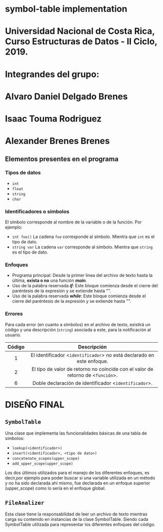 # symbol-table implementation
# Universidad Nacional de Costa Rica, Curso Estructuras de Datos - II Ciclo, 2019.
# Integrandes del grupo:
# Alvaro Daniel Delgado Brenes
# Isaac Touma Rodriguez
# Alexander Brenes Brenes

## Elementos presentes en el programa

### Tipos de datos
- `int`
- `float`
- `string`
- `char`

### Identificadores o símbolos
El símbolo corresponde al nombre de la variable o de la función.
Por ejemplo:
- `int foo()`
La cadena `foo` corresponde al símbolo. Mientra que `int` es el tipo de dato.
- `string var`
La cadena `var` corresponde al símbolo. Mientra que `string` es el tipo de dato.  

### Enfoques

- Programa principal: Desde la primer linea del archivo de texto hasta la última, **exista o no** una función ***main***.
- Uso de la palabra reservada ***if***: Este bloque comienza desde el cierre del paréntesis de la expresión y se extiende hasta "".
- Uso de la palabra reservada ***while***: Este bloque comienza desde el cierre del paréntesis de la expresión y se extiende hasta "".

### Errores

Para cada error (en cuanto a símbolos) en el archivo de texto, existirá un código y una descripción (`string`) asociada a este, para la notificación al usuario.

| Código |                                                  Descripción                                                  |
|:------:|:-------------------------------------------------------------------------------------------------------------:|
|    1   | El identificador <`identificador`> no está declarado en este enfoque.                                           |
|    2   | El tipo de valor de retorno no coincide con el valor de retorno de <`función`>.                                 |
|    6   | Doble declaración de identificador <`identificador`>.                                                           |

# DISEÑO FINAL

## `SymbolTable`

Una clase que implementa las funcionalidades básicas de una tabla de símbolos:

- `lookup(<identificador>)`
- `insert(<identificador>, <tipo de dato>)`
- `concatenate_scopes(upper_scope)`
- `add_upper_scope(upper_scope)`

Los dos últimos utilizados para el manejo de los diferentes enfoques, es decir,por ejemplo para poder buscar si una variable utilizada en un método y no ha sido declarada ahí mismo, fue declarada en un enfoque superior (upper_scope) como lo sería en el enfoque global.

## `FileAnalizer`

Esta clase tiene la responsabilidad de leer un archivo de texto mientras carga su contenido en instancias de la clase SymbolTable. Siendo cada SymbolTable utilizada para representar los diferentes enfoques del código.

